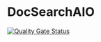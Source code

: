 # DocSearchAIO

[![Quality Gate Status](https://sonar.gretzki.ddns.net/api/project_badges/measure?project=de655c1ea1243b2da948cc9f0feb88f68fd22cc8&metric=alert_status)](https://sonar.gretzki.ddns.net/dashboard?id=de655c1ea1243b2da948cc9f0feb88f68fd22cc8)